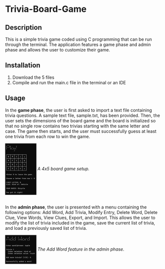 # Trivia-Board-Game

## Description

This is a simple trivia game coded using C programming that can be run through the terminal. The application features a game phase and admin phase and allows the user to customize their game.

## Installation

1. Download the 5 files
2. Compile and run the main.c file in the terminal or an IDE

## Usage

In the <b>game phase</b>, the user is first asked to import a text file containing trivia questions. A sample text file, sample.txt, has been provided. Then, the user sets the dimensions of the board game and the board is initialized so that no single row contains two trivias starting with the same letter and case. The game then starts, and the user must successfully guess at least one trivia from each row to win the game.

<img alt="Play Game" src="https://github.com/KirstenTan/Trivia-Board-Game/blob/main/images/Play%20Game.png" width="20%" align="center">
<i>A 4x5 board game setup.</i> <br><br>

In the <b>admin phase</b>, the user is presented with a menu containing the following options: Add Word, Add Trivia, Modify Entry, Delete Word, Delete Clue, View Words, View Clues, Export, and Import. This allows the user to modify the list of trivia included in the game, save the current list of trivia, and load a previously saved list of trivia.

<img alt="Add Word" src="https://github.com/KirstenTan/Trivia-Board-Game/blob/main/images/Add%20Word.png" width="20%" align="center">
<i>The Add Word feature in the admin phase.</i>
